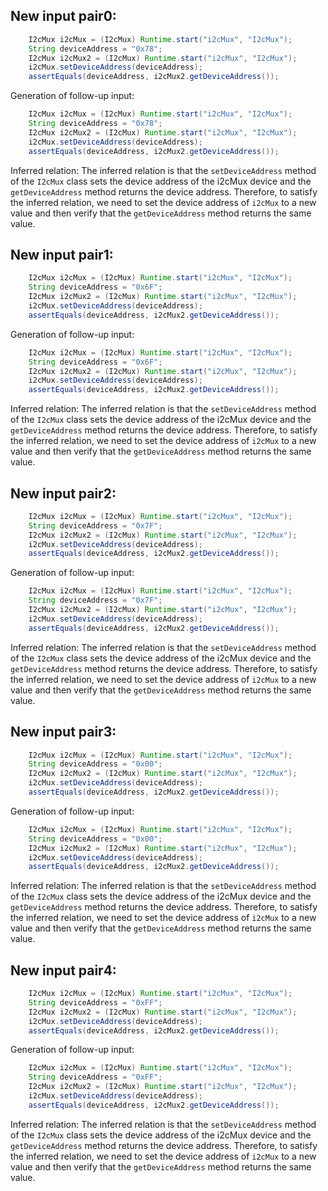 ## New input pair0:
```java
    I2cMux i2cMux = (I2cMux) Runtime.start("i2cMux", "I2cMux");
    String deviceAddress = "0x78";
    I2cMux i2cMux2 = (I2cMux) Runtime.start("i2cMux", "I2cMux");
    i2cMux.setDeviceAddress(deviceAddress);
    assertEquals(deviceAddress, i2cMux2.getDeviceAddress());
```
Generation of follow-up input:
```java
    I2cMux i2cMux = (I2cMux) Runtime.start("i2cMux", "I2cMux");
    String deviceAddress = "0x78";
    I2cMux i2cMux2 = (I2cMux) Runtime.start("i2cMux", "I2cMux");
    i2cMux.setDeviceAddress(deviceAddress);
    assertEquals(deviceAddress, i2cMux2.getDeviceAddress());
```
Inferred relation: The inferred relation is that the `setDeviceAddress` method of the `I2cMux` class sets the device address of the i2cMux device and the `getDeviceAddress` method returns the device address. Therefore, to satisfy the inferred relation, we need to set the device address of `i2cMux` to a new value and then verify that the `getDeviceAddress` method returns the same value.

## New input pair1:
```java
    I2cMux i2cMux = (I2cMux) Runtime.start("i2cMux", "I2cMux");
    String deviceAddress = "0x6F";
    I2cMux i2cMux2 = (I2cMux) Runtime.start("i2cMux", "I2cMux");
    i2cMux.setDeviceAddress(deviceAddress);
    assertEquals(deviceAddress, i2cMux2.getDeviceAddress());
```
Generation of follow-up input:
```java
    I2cMux i2cMux = (I2cMux) Runtime.start("i2cMux", "I2cMux");
    String deviceAddress = "0x6F";
    I2cMux i2cMux2 = (I2cMux) Runtime.start("i2cMux", "I2cMux");
    i2cMux.setDeviceAddress(deviceAddress);
    assertEquals(deviceAddress, i2cMux2.getDeviceAddress());
```
Inferred relation: The inferred relation is that the `setDeviceAddress` method of the `I2cMux` class sets the device address of the i2cMux device and the `getDeviceAddress` method returns the device address. Therefore, to satisfy the inferred relation, we need to set the device address of `i2cMux` to a new value and then verify that the `getDeviceAddress` method returns the same value.

## New input pair2:
```java
    I2cMux i2cMux = (I2cMux) Runtime.start("i2cMux", "I2cMux");
    String deviceAddress = "0x7F";
    I2cMux i2cMux2 = (I2cMux) Runtime.start("i2cMux", "I2cMux");
    i2cMux.setDeviceAddress(deviceAddress);
    assertEquals(deviceAddress, i2cMux2.getDeviceAddress());
```
Generation of follow-up input:
```java
    I2cMux i2cMux = (I2cMux) Runtime.start("i2cMux", "I2cMux");
    String deviceAddress = "0x7F";
    I2cMux i2cMux2 = (I2cMux) Runtime.start("i2cMux", "I2cMux");
    i2cMux.setDeviceAddress(deviceAddress);
    assertEquals(deviceAddress, i2cMux2.getDeviceAddress());
```
Inferred relation: The inferred relation is that the `setDeviceAddress` method of the `I2cMux` class sets the device address of the i2cMux device and the `getDeviceAddress` method returns the device address. Therefore, to satisfy the inferred relation, we need to set the device address of `i2cMux` to a new value and then verify that the `getDeviceAddress` method returns the same value.

## New input pair3:
```java
    I2cMux i2cMux = (I2cMux) Runtime.start("i2cMux", "I2cMux");
    String deviceAddress = "0x00";
    I2cMux i2cMux2 = (I2cMux) Runtime.start("i2cMux", "I2cMux");
    i2cMux.setDeviceAddress(deviceAddress);
    assertEquals(deviceAddress, i2cMux2.getDeviceAddress());
```
Generation of follow-up input:
```java
    I2cMux i2cMux = (I2cMux) Runtime.start("i2cMux", "I2cMux");
    String deviceAddress = "0x00";
    I2cMux i2cMux2 = (I2cMux) Runtime.start("i2cMux", "I2cMux");
    i2cMux.setDeviceAddress(deviceAddress);
    assertEquals(deviceAddress, i2cMux2.getDeviceAddress());
```
Inferred relation: The inferred relation is that the `setDeviceAddress` method of the `I2cMux` class sets the device address of the i2cMux device and the `getDeviceAddress` method returns the device address. Therefore, to satisfy the inferred relation, we need to set the device address of `i2cMux` to a new value and then verify that the `getDeviceAddress` method returns the same value.

## New input pair4:
```java
    I2cMux i2cMux = (I2cMux) Runtime.start("i2cMux", "I2cMux");
    String deviceAddress = "0xFF";
    I2cMux i2cMux2 = (I2cMux) Runtime.start("i2cMux", "I2cMux");
    i2cMux.setDeviceAddress(deviceAddress);
    assertEquals(deviceAddress, i2cMux2.getDeviceAddress());
```
Generation of follow-up input:
```java
    I2cMux i2cMux = (I2cMux) Runtime.start("i2cMux", "I2cMux");
    String deviceAddress = "0xFF";
    I2cMux i2cMux2 = (I2cMux) Runtime.start("i2cMux", "I2cMux");
    i2cMux.setDeviceAddress(deviceAddress);
    assertEquals(deviceAddress, i2cMux2.getDeviceAddress());
```
Inferred relation: The inferred relation is that the `setDeviceAddress` method of the `I2cMux` class sets the device address of the i2cMux device and the `getDeviceAddress` method returns the device address. Therefore, to satisfy the inferred relation, we need to set the device address of `i2cMux` to a new value and then verify that the `getDeviceAddress` method returns the same value.
